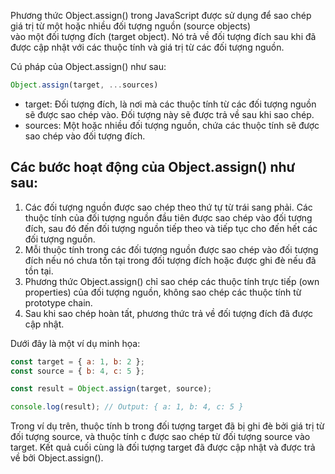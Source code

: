 Phương thức Object.assign() trong JavaScript được sử dụng để sao chép giá trị từ một hoặc nhiều đối tượng nguồn (source objects)  
vào một đối tượng đích (target object). Nó trả về đối tượng đích sau khi đã được cập nhật với các thuộc tính và giá trị từ các đối tượng nguồn.  

Cú pháp của Object.assign() như sau:
```js
Object.assign(target, ...sources)
```
- target: Đối tượng đích, là nơi mà các thuộc tính từ các đối tượng nguồn sẽ được sao chép vào. Đối tượng này sẽ được trả về sau khi sao chép.
- sources: Một hoặc nhiều đối tượng nguồn, chứa các thuộc tính sẽ được sao chép vào đối tượng đích.

## Các bước hoạt động của Object.assign() như sau:

1. Các đối tượng nguồn được sao chép theo thứ tự từ trái sang phải. Các thuộc tính của đối tượng nguồn đầu tiên được sao chép vào đối tượng đích, sau đó đến đối tượng nguồn tiếp theo và tiếp tục cho đến hết các đối tượng nguồn.
2. Mỗi thuộc tính trong các đối tượng nguồn được sao chép vào đối tượng đích nếu nó chưa tồn tại trong đối tượng đích hoặc được ghi đè nếu đã tồn tại.
3. Phương thức Object.assign() chỉ sao chép các thuộc tính trực tiếp (own properties) của đối tượng nguồn, không sao chép các thuộc tính từ prototype chain.
4. Sau khi sao chép hoàn tất, phương thức trả về đối tượng đích đã được cập nhật.
 
Dưới đây là một ví dụ minh họa:
```js
const target = { a: 1, b: 2 };
const source = { b: 4, c: 5 };

const result = Object.assign(target, source);

console.log(result); // Output: { a: 1, b: 4, c: 5 }
```
Trong ví dụ trên, thuộc tính b trong đối tượng target đã bị ghi đè bởi giá trị từ đối tượng source, và thuộc tính c được sao chép từ đối tượng source vào target. Kết quả cuối cùng là đối tượng target đã được cập nhật và được trả về bởi Object.assign().
